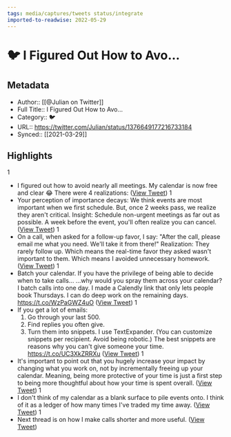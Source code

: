 ```yaml
---
tags: media/captures/tweets status/integrate
imported-to-readwise: 2022-05-29
---
```

# 🐦 I Figured Out How to Avo...

## Metadata
- Author:: [[@Julian on Twitter]]
- Full Title:: I Figured Out How to Avo...
- Category:: 🐦
- URL:: https://twitter.com/Julian/status/1376649177216733184
- Synced:: [[2021-03-29]]

## Highlights
1
- I figured out how to avoid nearly all meetings.
  My calendar is now free and clear 😂
  There were 4 realizations: ([View Tweet](https://twitter.com/Julian/status/1376649177216733184))
1
- Your perception of importance decays:
  We think events are most important when we first schedule.
  But, once 2 weeks pass, we realize they aren't critical.
  Insight: Schedule non-urgent meetings as far out as possible. A week before the event, you'll often realize you can cancel. ([View Tweet](https://twitter.com/Julian/status/1376649178240139264))
1
- On a call, when asked for a follow-up favor, I say:
  "After the call, please email me what you need. We'll take it from there!"
  Realization: They rarely follow up.
  Which means the real-time favor they asked wasn't important to them. Which means I avoided unnecessary homework. ([View Tweet](https://twitter.com/Julian/status/1376649179162947589))
1
- Batch your calendar.
  If you have the privilege of being able to decide when to take calls...
  ...why would you spray them across your calendar?
  I batch calls into one day. I made a Calendly link that only lets people book Thursdays.
  I can do deep work on the remaining days. https://t.co/WzPaGWZ4uO ([View Tweet](https://twitter.com/Julian/status/1376649183571116039))
1
- If you get a lot of emails:
  1. Go through your last 500. 
  2. Find replies you often give. 
  3. Turn them into snippets. I use TextExpander.
  (You can customize snippets per recipient. Avoid being robotic.)
  The best snippets are reasons why you can't give someone your time. https://t.co/UC3XkZRRXu ([View Tweet](https://twitter.com/Julian/status/1376649187773853698))
1
- It's important to point out that you hugely increase your impact by changing what you work on, not by incrementally freeing up your calendar.
  Meaning, being more protective of your time is just a first step to being more thoughtful about how your time is spent overall. ([View Tweet](https://twitter.com/Julian/status/1376649189367644160))
1
- I don't think of my calendar as a blank surface to pile events onto.
  I think of it as a ledger of how many times I've traded my time away. ([View Tweet](https://twitter.com/Julian/status/1376649190177173505))
1
- Next thread is on how I make calls shorter and more useful. ([View Tweet](https://twitter.com/Julian/status/1376649191104131080))

